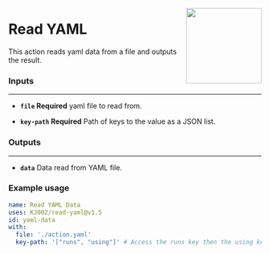 <img align="right" src="https://upload.wikimedia.org/wikipedia/commons/f/f8/YAML_Logo.svg" width=150></img>
# Read YAML

This action reads yaml data from a file and outputs the result.

### Inputs
---
- **`file` Required** yaml file to read from.

- **`key-path` Required** Path of keys to the value as a JSON list.

### Outputs
---

- **`data`** Data read from YAML file.

### Example usage

``` yaml
name: Read YAML Data
uses: KJ002/read-yaml@v1.5
id: yaml-data
with:
  file: './action.yaml'
  key-path: '["runs", "using"]' # Access the runs key then the using key and retuns the value.
```

